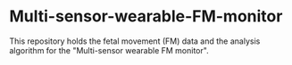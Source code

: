 # Multi-sensor-wearable-FM-monitor
This repository holds the fetal movement (FM) data and the analysis algorithm for the "Multi-sensor wearable FM monitor". 

